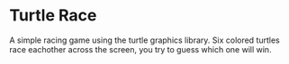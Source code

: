 # Turtle Race
A simple racing game using the turtle graphics library. Six colored turtles race eachother across the screen, you try 
to guess which one will win.